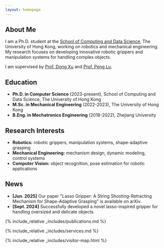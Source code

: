 ```yaml
---
layout: homepage
---
```


## About Me

I am a Ph.D. student at the [School of Computing and Data Science](https://www.cds.hku.hk/), The University of Hong Kong, working on robotics and mechanical engineering. My research focuses on developing innovative robotic grippers and manipulation systems for handling complex objects.

I am supervised by [Prof. Dong Xu](https://www.cs.hku.hk/people/academic-staff/dongxu) and [Prof. Peng Lu](https://mech.hku.hk/academic-staff/lu-p).

## Education

- **Ph.D. in Computer Science** (2023-present), School of Computing and Data Science, The University of Hong Kong
- **M.Sc. in Mechanical Engineering** (2022-2023), The University of Hong Kong  
- **B.Eng. in Mechatronics Engineering** (2018-2022), Zhejiang University

## Research Interests

- **Robotics:** robotic grippers, manipulation systems, shape-adaptive grasping
- **Mechanical Engineering:** mechanism design, dynamic modeling, control systems
- **Computer Vision:** object recognition, pose estimation for robotic applications

## News

- **[Jun. 2025]** Our paper "Lasso Gripper: A String Shooting-Retracting Mechanism for Shape-Adaptive Grasping" is available on arXiv.
- **[Sept. 2024]** Successfully developed a novel lasso-inspired gripper for handling oversized and delicate objects.

{% include_relative _includes/publications.md %}

{% include_relative _includes/services.md %}

{% include_relative _includes/visitor-map.html %}
